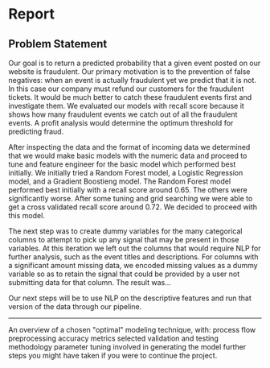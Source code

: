 # Report

## Problem Statement

Our goal is to return a predicted probability that a given event posted on our website is fraudulent. Our primary motivation is to the prevention of false negatives: when an event is actually fraudulent yet we predict that it is not. In this case our company must refund our customers for the fraudulent tickets. It would be much better to catch these fraudulent events first and investigate them. We evaluated our models with recall score because it shows how many fraudulent events we catch out of all the fraudulent events. A profit analysis would determine the optimum threshold for predicting fraud.

After inspecting the data and the format of incoming data we determined that we would make basic models with the numeric data and proceed to tune and feature engineer for the basic model which performed best initially. We initially tried a Random Forest model, a Logistic Regression model, and a Gradient Boostieng model. The Random Forest model performed best initially with a recall score around 0.65. The others were significantly worse. After some tuning and grid searching we were able to get a cross validated recall score around 0.72. We decided to proceed with this model.

The next step was to create dummy variables for the many categorical columns to attempt to pick up any signal that may be present in those variables. At this iteration we left out the columns that would require NLP for further analysis, such as the event titles and descriptions. For columns with a significant amount missing data, we encoded missing values as a dummy variable so as to retain the signal that could be provided by a user not submitting data for that column. The result was...

Our next steps will be to use NLP on the descriptive features and run that version of the data through our pipeline.

-------------


An overview of a chosen "optimal" modeling technique, with:
process flow
preprocessing
accuracy metrics selected
validation and testing methodology
parameter tuning involved in generating the model
further steps you might have taken if you were to continue the project.
